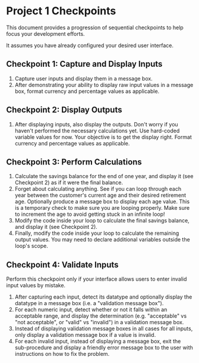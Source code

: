 # Project 1 Checkpoints

This document provides a progression of sequential checkpoints to help focus your development efforts.

It assumes you have already configured your desired user interface.

## Checkpoint 1: Capture and Display Inputs

  1. Capture user inputs and display them in a message box.
  2. After demonstrating your ability to display raw input values in a message box, format currency and percentage values as applicable.

## Checkpoint 2: Display Outputs

  1. After displaying inputs, also display the outputs. Don't worry if you haven't performed the necessary calculations yet. Use hard-coded variable values for now. Your objective is to get the display right. Format currency and percentage values as applicable.

## Checkpoint 3: Perform Calculations

  1. Calculate the savings balance for the end of one year, and display it (see Checkpoint 2) as if it were the final balance.
  2. Forget about calculating anything. See if you can loop through each year between the customer's current age and their desired retirement age. Optionally produce a message box to display each age value. This is a temporary check to make sure you are looping properly. Make sure to increment the age to avoid getting stuck in an infinite loop!
  3. Modify the code inside your loop to calculate the final savings balance, and display it (see Checkpoint 2).
  4. Finally, modify the code inside your loop to calculate the remaining output values. You may need to declare additional variables outside the loop's scope.

## Checkpoint 4: Validate Inputs

Perform this checkpoint only if your interface allows users to enter invalid input values by mistake.

  1. After capturing each input, detect its datatype and optionally display the datatype in a message box (i.e. a "validation message box").
  2. For each numeric input, detect whether or not it falls within an acceptable range, and display the determination (e.g. "acceptable" vs "not acceptable", or "valid" vs "invalid") in a validation message box.
  3. Instead of displaying validation message boxes in all cases for all inputs, only display a validation message box if a value is invalid.
  4. For each invalid input, instead of displaying a message box, exit the sub-procedure and display a friendly error message box to the user with instructions on how to fix the problem.
